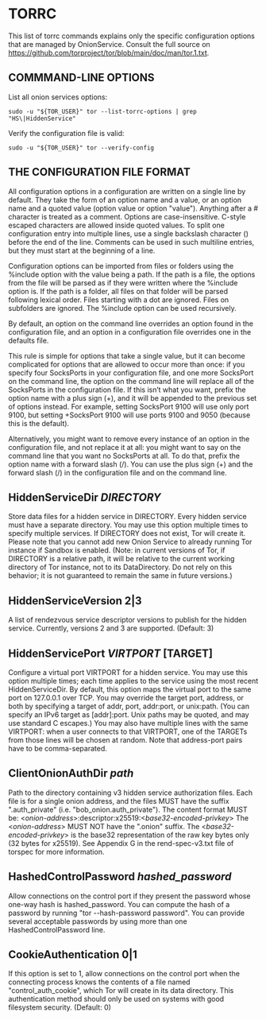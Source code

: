 # TORRC

This list of torrc commands explains only the specific configuration options that are managed by OnionService. Consult the full source on https://github.com/torproject/tor/blob/main/doc/man/tor.1.txt.

## COMMMAND-LINE OPTIONS

List all onion services options:
```
sudo -u "${TOR_USER}" tor --list-torrc-options | grep "HS\|HiddenService"
```

Verify the configuration file is valid:
```
sudo -u "${TOR_USER}" tor --verify-config
```

## THE CONFIGURATION FILE FORMAT

All configuration options in a configuration are written on a single line by default. They take the form of an option name and a value, or an option name and a quoted value (option value or option "value"). Anything after a # character is treated as a comment. Options are case-insensitive. C-style escaped characters are allowed inside quoted values. To split one configuration entry into multiple lines, use a single backslash character (\) before the end of the line. Comments can be used in such multiline entries, but they must start at the beginning of a line.

Configuration options can be imported from files or folders using the %include option with the value being a path. If the path is a file, the options from the file will be parsed as if they were written where the %include option is. If the path is a folder, all files on that folder will be parsed following lexical order. Files starting with a dot are ignored. Files on subfolders are ignored. The %include option can be used recursively.

By default, an option on the command line overrides an option found in the configuration file, and an option in a configuration file overrides one in the defaults file.

This rule is simple for options that take a single value, but it can become complicated for options that are allowed to occur more than once: if you specify four SocksPorts in your configuration file, and one more SocksPort on the command line, the option on the command line will replace all of the SocksPorts in the configuration file. If this isn’t what you want, prefix the option name with a plus sign (+), and it will be appended to the previous set of options instead. For example, setting SocksPort 9100 will use only port 9100, but setting +SocksPort 9100 will use ports 9100 and 9050 (because this is the default).

Alternatively, you might want to remove every instance of an option in the configuration file, and not replace it at all: you might want to say on the command line that you want no SocksPorts at all. To do that, prefix the option name with a forward slash (/). You can use the plus sign (+) and the forward slash (/) in the configuration file and on the command line.

## HiddenServiceDir *DIRECTORY*

Store data files for a hidden service in DIRECTORY. Every hidden service must have a separate directory. You may use this option multiple times to specify multiple services. If DIRECTORY does not exist, Tor will create it. Please note that you cannot add new Onion Service to already running Tor instance if Sandbox is enabled. (Note: in current versions of Tor, if DIRECTORY is a relative path, it will be relative to the current working directory of Tor instance, not to its DataDirectory. Do not rely on this behavior; it is not guaranteed to remain the same in future versions.)

## HiddenServiceVersion 2|3

A list of rendezvous service descriptor versions to publish for the hidden service. Currently, versions 2 and 3 are supported. (Default: 3)

## HiddenServicePort *VIRTPORT* [TARGET]

Configure a virtual port VIRTPORT for a hidden service. You may use this option multiple times; each time applies to the service using the most recent HiddenServiceDir. By default, this option maps the virtual port to the same port on 127.0.0.1 over TCP. You may override the target port, address, or both by specifying a target of addr, port, addr:port, or unix:path. (You can specify an IPv6 target as [addr]:port. Unix paths may be quoted, and may use standard C escapes.) You may also have multiple lines with the same VIRTPORT: when a user connects to that VIRTPORT, one of the TARGETs from those lines will be chosen at random. Note that address-port pairs have to be comma-separated.

## ClientOnionAuthDir *path*

Path to the directory containing v3 hidden service authorization files. Each file is for a single onion address, and the files MUST have the suffix ".auth_private" (i.e. "bob_onion.auth_private"). The content format MUST be:
<*onion-address*>:descriptor:x25519:<*base32-encoded-privkey*>
The <*onion-address*> MUST NOT have the ".onion" suffix. The <*base32-encoded-privkey*> is the base32 representation of the raw key bytes only (32 bytes for x25519). See Appendix G in the rend-spec-v3.txt file of torspec for more information.

## HashedControlPassword *hashed_password*

Allow connections on the control port if they present the password whose one-way hash is hashed_password. You can compute the hash of a password by running "tor --hash-password password". You can provide several acceptable passwords by using more than one HashedControlPassword line.

## CookieAuthentication 0|1

If this option is set to 1, allow connections on the control port when the connecting process knows the contents of a file named "control_auth_cookie", which Tor will create in its data directory. This authentication method should only be used on systems with good filesystem security. (Default: 0)
